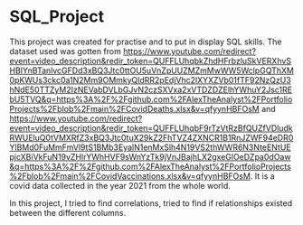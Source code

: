 # SQL_Project

This project was created for practise and to put in display SQL skills.
The dataset used was gotten from https://www.youtube.com/redirect?event=video_description&redir_token=QUFFLUhqbkZhdHFrbzluSkVERXhvSHBIYnBTanlvcGFDd3xBQ3Jtc0ttOU5uVnZpUUZMZmMwWW5WclpGQThXM0pKWUs3ckc0a1N2Mm9OMmkyQldRR2pEdjVhc2lXYXZVb01fTF92NzQzU3hNdE50TTZyM2IzNEVabDVLbGJvN2czSXVxa2xVTDZDZElhYWhuY2Jsc1REbU5TVQ&q=https%3A%2F%2Fgithub.com%2FAlexTheAnalyst%2FPortfolioProjects%2Fblob%2Fmain%2FCovidDeaths.xlsx&v=qfyynHBFOsM and https://www.youtube.com/redirect?event=video_description&redir_token=QUFFLUhqbF9rTzVtRzBfQUZfVDludkRWUEluQ0tVMXRfZ3xBQ3Jtc0tuX29kZ2FhTVZ4ZXNCR1B1RnJZWF94eDR0YlBMd0FuMmFmVl9tS1BMb3EyalN1enMxSlh4N19VS2thWWR6N3NteENtUEpjcXBiVkFuN19vZHlrYWhHVF9sWnYzTk9jVnJBajhLX2gxeGlOeDZpa0dOaw&q=https%3A%2F%2Fgithub.com%2FAlexTheAnalyst%2FPortfolioProjects%2Fblob%2Fmain%2FCovidVaccinations.xlsx&v=qfyynHBFOsM. It is a covid data collected in the year 2021 from the whole world.

In this project, I tried to find correlations, tried to find if relationships existed between the different columns.
